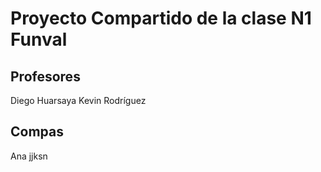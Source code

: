 # Proyecto Compartido de la clase N1 Funval

## Profesores

Diego Huarsaya
Kevin Rodríguez

## Compas
Ana
jjksn